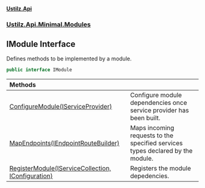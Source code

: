#### [Ustilz.Api](index.md 'index')
### [Ustilz.Api.Minimal.Modules](Ustilz.Api.Minimal.Modules.md 'Ustilz.Api.Minimal.Modules')

## IModule Interface

Defines methods to be implemented by a module.

```csharp
public interface IModule
```

| Methods | |
| :--- | :--- |
| [ConfigureModule(IServiceProvider)](Ustilz.Api.Minimal.Modules.IModule.ConfigureModule(System.IServiceProvider).md 'Ustilz.Api.Minimal.Modules.IModule.ConfigureModule(System.IServiceProvider)') | Configure module dependencies once service provider has been built. |
| [MapEndpoints(IEndpointRouteBuilder)](Ustilz.Api.Minimal.Modules.IModule.MapEndpoints(Microsoft.AspNetCore.Routing.IEndpointRouteBuilder).md 'Ustilz.Api.Minimal.Modules.IModule.MapEndpoints(Microsoft.AspNetCore.Routing.IEndpointRouteBuilder)') | Maps incoming requests to the specified services types declared by the module. |
| [RegisterModule(IServiceCollection, IConfiguration)](Ustilz.Api.Minimal.Modules.IModule.RegisterModule(Microsoft.Extensions.DependencyInjection.IServiceCollection,Microsoft.Extensions.Configuration.IConfiguration).md 'Ustilz.Api.Minimal.Modules.IModule.RegisterModule(Microsoft.Extensions.DependencyInjection.IServiceCollection, Microsoft.Extensions.Configuration.IConfiguration)') | Registers the module depedencies. |
